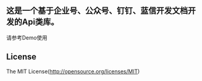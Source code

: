 ## 这是一个基于企业号、公众号、钉钉、蓝信开发文档开发的Api类库。
请参考Demo使用

## License 
The MIT License(http://opensource.org/licenses/MIT)
